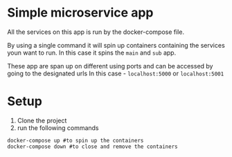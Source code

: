 # Simple microservice app

All the services on this app is run by the docker-compose file.

By using a single command it will spin up containers containing the services youn want to run.
In this case it spins the `main` and `sub` app.

These app are span up on different using ports and can be accessed by going to the designated urls
In this case - `localhost:5000` or `localhost:5001`

# Setup

1. Clone the project
2. run the following commands

```
docker-compose up #to spin up the containers
docker-compose down #to close and remove the containers
```
